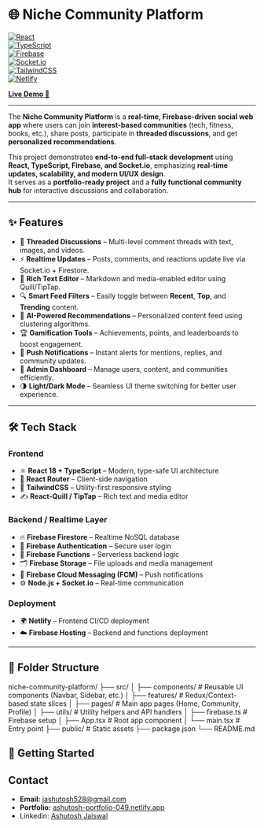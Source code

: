 # 🌐 Niche Community Platform  

[![React](https://img.shields.io/badge/React-18-blue?logo=react)](https://react.dev/)  
[![TypeScript](https://img.shields.io/badge/TypeScript-Strongly%20Typed-3178C6?logo=typescript)](https://www.typescriptlang.org/)  
[![Firebase](https://img.shields.io/badge/Firebase-Backend-orange?logo=firebase)](https://firebase.google.com/)  
[![Socket.io](https://img.shields.io/badge/Socket.io-Realtime-black?logo=socketdotio)](https://socket.io/)  
[![TailwindCSS](https://img.shields.io/badge/TailwindCSS-Utility--First-06B6D4?logo=tailwindcss)](https://tailwindcss.com/)  
[![Netlify](https://img.shields.io/badge/Deployed%20on-Netlify-00C7B7?logo=netlify)](https://scintillating-semifreddo-c24b33.netlify.app/)  

[**Live Demo 🚀**](https://scintillating-semifreddo-c24b33.netlify.app/)  

---

The **Niche Community Platform** is a **real-time, Firebase-driven social web app** where users can join **interest-based communities** (tech, fitness, books, etc.), share posts, participate in **threaded discussions**, and get **personalized recommendations**.  

This project demonstrates **end-to-end full-stack development** using **React, TypeScript, Firebase, and Socket.io**, emphasizing **real-time updates, scalability, and modern UI/UX design**.  
It serves as a **portfolio-ready project** and a **fully functional community hub** for interactive discussions and collaboration.  

---

## ✨ Features  

- 💬 **Threaded Discussions** – Multi-level comment threads with text, images, and videos.  
- ⚡ **Realtime Updates** – Posts, comments, and reactions update live via Socket.io + Firestore.  
- 📝 **Rich Text Editor** – Markdown and media-enabled editor using Quill/TipTap.  
- 🔍 **Smart Feed Filters** – Easily toggle between **Recent**, **Top**, and **Trending** content.  
- 🤖 **AI-Powered Recommendations** – Personalized content feed using clustering algorithms.  
- 🏆 **Gamification Tools** – Achievements, points, and leaderboards to boost engagement.  
- 🔔 **Push Notifications** – Instant alerts for mentions, replies, and community updates.  
- 🧩 **Admin Dashboard** – Manage users, content, and communities efficiently.  
- 🌗 **Light/Dark Mode** – Seamless UI theme switching for better user experience.  

---

## 🛠️ Tech Stack  

### Frontend  
- ⚛️ **React 18 + TypeScript** – Modern, type-safe UI architecture  
- 🧭 **React Router** – Client-side navigation  
- 🎨 **TailwindCSS** – Utility-first responsive styling  
- ✍️ **React-Quill / TipTap** – Rich text and media editor  

### Backend / Realtime Layer  
- 🔥 **Firebase Firestore** – Realtime NoSQL database  
- 🔐 **Firebase Authentication** – Secure user login  
- 🧰 **Firebase Functions** – Serverless backend logic  
- 🗂️ **Firebase Storage** – File uploads and media management  
- 📲 **Firebase Cloud Messaging (FCM)** – Push notifications  
- ⚙️ **Node.js + Socket.io** – Real-time communication  

### Deployment  
- 🌍 **Netlify** – Frontend CI/CD deployment  
- ☁️ **Firebase Hosting** – Backend and functions deployment  

---

## 📁 Folder Structure  

niche-community-platform/
├── src/
│ ├── components/ # Reusable UI components (Navbar, Sidebar, etc.)
│ ├── features/ # Redux/Context-based state slices
│ ├── pages/ # Main app pages (Home, Community, Profile)
│ ├── utils/ # Utility helpers and API handlers
│ ├── firebase.ts # Firebase setup
│ ├── App.tsx # Root app component
│ └── main.tsx # Entry point
├── public/ # Static assets
├── package.json
└── README.md

## 🚀 Getting Started  

## Contact
- **Email:** jashutosh528@gmail.com
- **Portfolio:** [ashutosh-portfolio-049.netlify.app](https://ashutosh-portfolio-049.netlify.app/)
- Linkedin:  [Ashutosh Jaiswal](https://www.linkedin.com/in/ashutosh-kumar-jaiswal-128054256/)
